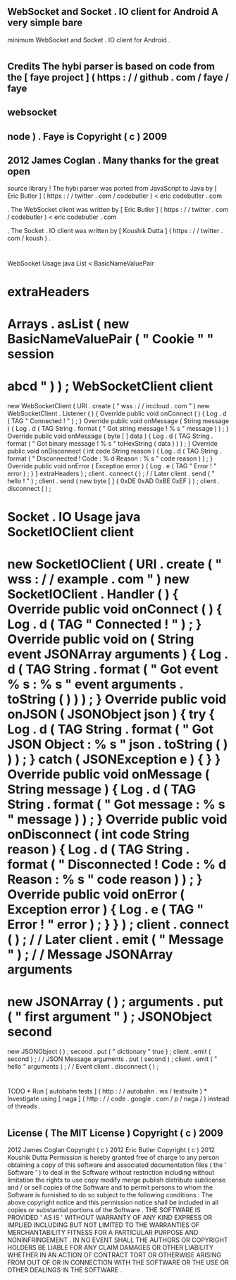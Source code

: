 #
WebSocket
and
Socket
.
IO
client
for
Android
A
very
simple
bare
-
minimum
WebSocket
and
Socket
.
IO
client
for
Android
.
#
#
Credits
The
hybi
parser
is
based
on
code
from
the
[
faye
project
]
(
https
:
/
/
github
.
com
/
faye
/
faye
-
websocket
-
node
)
.
Faye
is
Copyright
(
c
)
2009
-
2012
James
Coglan
.
Many
thanks
for
the
great
open
-
source
library
!
The
hybi
parser
was
ported
from
JavaScript
to
Java
by
[
Eric
Butler
]
(
https
:
/
/
twitter
.
com
/
codebutler
)
<
eric
codebutler
.
com
>
.
The
WebSocket
client
was
written
by
[
Eric
Butler
]
(
https
:
/
/
twitter
.
com
/
codebutler
)
<
eric
codebutler
.
com
>
.
The
Socket
.
IO
client
was
written
by
[
Koushik
Dutta
]
(
https
:
/
/
twitter
.
com
/
koush
)
.
#
#
WebSocket
Usage
java
List
<
BasicNameValuePair
>
extraHeaders
=
Arrays
.
asList
(
new
BasicNameValuePair
(
"
Cookie
"
"
session
=
abcd
"
)
)
;
WebSocketClient
client
=
new
WebSocketClient
(
URI
.
create
(
"
wss
:
/
/
irccloud
.
com
"
)
new
WebSocketClient
.
Listener
(
)
{
Override
public
void
onConnect
(
)
{
Log
.
d
(
TAG
"
Connected
!
"
)
;
}
Override
public
void
onMessage
(
String
message
)
{
Log
.
d
(
TAG
String
.
format
(
"
Got
string
message
!
%
s
"
message
)
)
;
}
Override
public
void
onMessage
(
byte
[
]
data
)
{
Log
.
d
(
TAG
String
.
format
(
"
Got
binary
message
!
%
s
"
toHexString
(
data
)
)
)
;
}
Override
public
void
onDisconnect
(
int
code
String
reason
)
{
Log
.
d
(
TAG
String
.
format
(
"
Disconnected
!
Code
:
%
d
Reason
:
%
s
"
code
reason
)
)
;
}
Override
public
void
onError
(
Exception
error
)
{
Log
.
e
(
TAG
"
Error
!
"
error
)
;
}
}
extraHeaders
)
;
client
.
connect
(
)
;
/
/
Later
client
.
send
(
"
hello
!
"
)
;
client
.
send
(
new
byte
[
]
{
0xDE
0xAD
0xBE
0xEF
}
)
;
client
.
disconnect
(
)
;
#
#
Socket
.
IO
Usage
java
SocketIOClient
client
=
new
SocketIOClient
(
URI
.
create
(
"
wss
:
/
/
example
.
com
"
)
new
SocketIOClient
.
Handler
(
)
{
Override
public
void
onConnect
(
)
{
Log
.
d
(
TAG
"
Connected
!
"
)
;
}
Override
public
void
on
(
String
event
JSONArray
arguments
)
{
Log
.
d
(
TAG
String
.
format
(
"
Got
event
%
s
:
%
s
"
event
arguments
.
toString
(
)
)
)
;
}
Override
public
void
onJSON
(
JSONObject
json
)
{
try
{
Log
.
d
(
TAG
String
.
format
(
"
Got
JSON
Object
:
%
s
"
json
.
toString
(
)
)
)
;
}
catch
(
JSONException
e
)
{
}
}
Override
public
void
onMessage
(
String
message
)
{
Log
.
d
(
TAG
String
.
format
(
"
Got
message
:
%
s
"
message
)
)
;
}
Override
public
void
onDisconnect
(
int
code
String
reason
)
{
Log
.
d
(
TAG
String
.
format
(
"
Disconnected
!
Code
:
%
d
Reason
:
%
s
"
code
reason
)
)
;
}
Override
public
void
onError
(
Exception
error
)
{
Log
.
e
(
TAG
"
Error
!
"
error
)
;
}
}
)
;
client
.
connect
(
)
;
/
/
Later
client
.
emit
(
"
Message
"
)
;
/
/
Message
JSONArray
arguments
=
new
JSONArray
(
)
;
arguments
.
put
(
"
first
argument
"
)
;
JSONObject
second
=
new
JSONObject
(
)
;
second
.
put
(
"
dictionary
"
true
)
;
client
.
emit
(
second
)
;
/
/
JSON
Message
arguments
.
put
(
second
)
;
client
.
emit
(
"
hello
"
arguments
)
;
/
/
Event
client
.
disconnect
(
)
;
#
#
TODO
*
Run
[
autobahn
tests
]
(
http
:
/
/
autobahn
.
ws
/
testsuite
)
*
Investigate
using
[
naga
]
(
http
:
/
/
code
.
google
.
com
/
p
/
naga
/
)
instead
of
threads
.
#
#
License
(
The
MIT
License
)
Copyright
(
c
)
2009
-
2012
James
Coglan
Copyright
(
c
)
2012
Eric
Butler
Copyright
(
c
)
2012
Koushik
Dutta
Permission
is
hereby
granted
free
of
charge
to
any
person
obtaining
a
copy
of
this
software
and
associated
documentation
files
(
the
'
Software
'
)
to
deal
in
the
Software
without
restriction
including
without
limitation
the
rights
to
use
copy
modify
merge
publish
distribute
sublicense
and
/
or
sell
copies
of
the
Software
and
to
permit
persons
to
whom
the
Software
is
furnished
to
do
so
subject
to
the
following
conditions
:
The
above
copyright
notice
and
this
permission
notice
shall
be
included
in
all
copies
or
substantial
portions
of
the
Software
.
THE
SOFTWARE
IS
PROVIDED
'
AS
IS
'
WITHOUT
WARRANTY
OF
ANY
KIND
EXPRESS
OR
IMPLIED
INCLUDING
BUT
NOT
LIMITED
TO
THE
WARRANTIES
OF
MERCHANTABILITY
FITNESS
FOR
A
PARTICULAR
PURPOSE
AND
NONINFRINGEMENT
.
IN
NO
EVENT
SHALL
THE
AUTHORS
OR
COPYRIGHT
HOLDERS
BE
LIABLE
FOR
ANY
CLAIM
DAMAGES
OR
OTHER
LIABILITY
WHETHER
IN
AN
ACTION
OF
CONTRACT
TORT
OR
OTHERWISE
ARISING
FROM
OUT
OF
OR
IN
CONNECTION
WITH
THE
SOFTWARE
OR
THE
USE
OR
OTHER
DEALINGS
IN
THE
SOFTWARE
.

